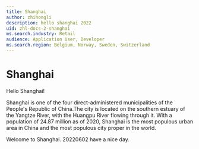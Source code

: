 ```yaml
---
title: Shanghai
author: zhihongli
description: hello shanghai 2022
uid: zhl-docs-2-shanghai
ms.search.industry: Retail
audience: Application User, Developer
ms.search.region: Belgium, Norway, Sweden, Switzerland
---
```

# Shanghai
Hello Shanghai!

Shanghai is one of the four direct-administered municipalities of the People's Republic of China.The city is located on the southern estuary of the Yangtze River, with the Huangpu River flowing through it. With a population of 24.87 million as of 2020, Shanghai is the most populous urban area in China and the most populous city proper in the world. 

Welcome to Shanghai. 20220602 have a nice day.